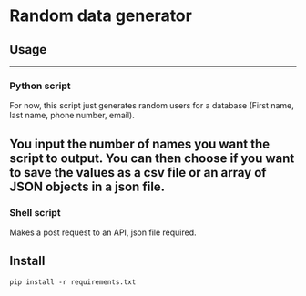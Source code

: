 # Random data generator

## Usage
----
### Python script
For now, this script just generates random users for a database (First name, last name, phone number, email).

You input the number of names you want the script to output. You can then choose if you want to save the values as a csv file or an array of JSON objects in a json file.
----
### Shell script
Makes a post request to an API, json file required.

## Install
```pip install -r requirements.txt```
